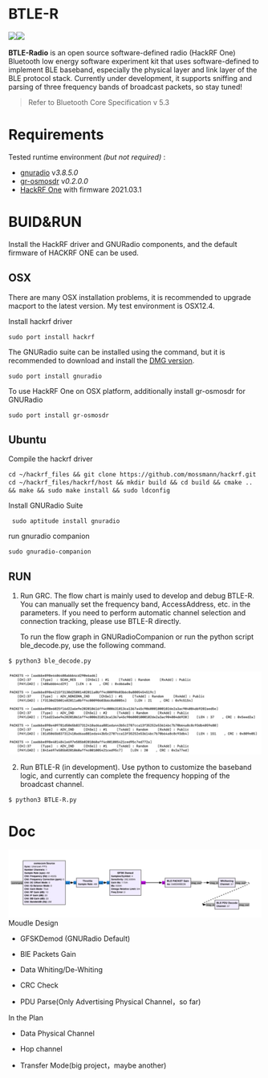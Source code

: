# BTLE-R

![](https://img.shields.io/badge/Hardware-Hackrf%20One-brightgreen)![](https://img.shields.io/badge/Protocol-BLE-blue)

**BTLE-Radio** is an open source software-defined radio (HackRF One) Bluetooth low energy software experiment kit that uses software-defined to implement BLE baseband, especially the physical layer and link layer of the BLE protocol stack.
Currently under development, it supports sniffing and parsing of three frequency bands of broadcast packets, so stay tuned!

> Refer to Bluetooth Core Specification v 5.3

# Requirements

Tested runtime environment  *(but not required)* :

- [gnuradio](https://github.com/gnuradio/gnuradio) v*3.8.5.0*
- [gr-osmosdr](https://github.com/osmocom/gr-osmosdr) v*0.2.0.0*
- [HackRF One](https://github.com/greatscottgadgets/hackrf) with firmware 2021.03.1

# BUID&RUN

Install the HackRF driver and GNURadio components, and the default firmware of HACKRF ONE can be used.

## OSX

There are many OSX installation problems, it is recommended to upgrade macport to the latest version. My test environment is OSX12.4.

Install hackrf driver

```shell
sudo port install hackrf
```

The GNURadio suite can be installed using the command, but it is recommended to download and install the [DMG version](https://github.com/ktemkin/gnuradio-for-mac-without-macports/releases).

```shell
sudo port install gnuradio
```

To use HackRF One on OSX platform, additionally install gr-osmosdr for GNURadio

```shell
sudo port install gr-osmosdr
```

## Ubuntu

Compile the hackrf driver

```shell
cd ~/hackrf_files && git clone https://github.com/mossmann/hackrf.git
cd ~/hackrf_files/hackrf/host && mkdir build && cd build && cmake .. && make && sudo make install && sudo ldconfig
```

Install GNURadio Suite

```shell
 sudo aptitude install gnuradio
```

run gnuradio companion

```shell
sudo gnuradio-companion
```

## RUN

1. Run GRC. The flow chart is mainly used to develop and debug BTLE-R. You can manually set the frequency band, AccessAddress, etc. in the parameters. If you need to perform automatic channel selection and connection tracking, please use BTLE-R directly.

   To run the flow graph in GNURadioCompanion or run the python script ble_decode.py, use the following command.

```shell
$ python3 ble_decode.py
```

![BLE_ADV_Capture](./pic/BLE_ADV_Capture.png)

2. Run BTLE-R (in development). Use python to customize the baseband logic, and currently can complete the frequency hopping of the broadcast channel.

```shell
$ python3 BTLE-R.py
```



# Doc

![GRC-Sniffer](./pic/GRC-Sniffer.png)Moudle Design

- GFSKDemod (GNURadio Default)

- BlE Packets Gain

- Data Whiting/De-Whiting

- CRC Check
- PDU Parse(Only Advertising Physical Channel，so far)

In the Plan

- Data Physical Channel

- Hop channel
- Transfer Mode(big project，maybe another)
